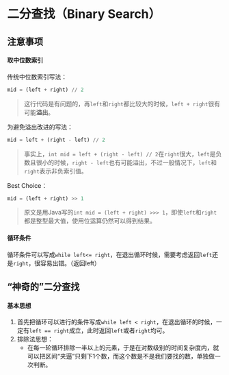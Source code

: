 # 二分查找（Binary Search）

## 注意事项

#### 取中位数索引

传统中位数索引写法：

```python
mid = (left + right) // 2
```

> 这行代码是有问题的，再`left`和`right`都比较大的时候，`left + right`很有可能**溢出**。

为避免溢出改进的写法：

```python
mid = left + (right - left) // 2
```

> 事实上，`int mid = left + (right - left) // 2`在`right`很大，`left`是负数且很小的时候，`right - left`也有可能溢出，不过一般情况下，`left`和`right`表示非负索引值。

Best Choice：

```python
mid = (left + right) >> 1
```

> 原文是用Java写的`int mid = (left + right) >>> 1`，即使`left`和`right`都是整型最大值，使用位运算仍然可以得到结果。

#### 循环条件

循环条件可以写成`while left<= right`，在退出循环时候，需要考虑返回`left`还是`right`，很容易出错。（返回left）



## “神奇的”二分查找

#### 基本思想

1. 首先把循环可以进行的条件写成`while left < right`，在退出循环的时候，一定有`left == right`成立，此时返回`left`或者`right`均可。
2. 排除法思想：
    * 在每一轮循环排除一半以上的元素，于是在对数级别的时间复杂度内，就可以把区间“夹逼”只剩下1个数，而这个数是不是我们要找的数，单独做一次判断。